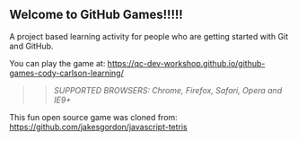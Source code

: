 ## Welcome to GitHub Games!!!!!

A project based learning activity for people who are getting started with Git and GitHub.

You can play the game at: https://qc-dev-workshop.github.io/github-games-cody-carlson-learning/

>> _*SUPPORTED BROWSERS*: Chrome, Firefox, Safari, Opera and IE9+_

This fun open source game was cloned from: https://github.com/jakesgordon/javascript-tetris
